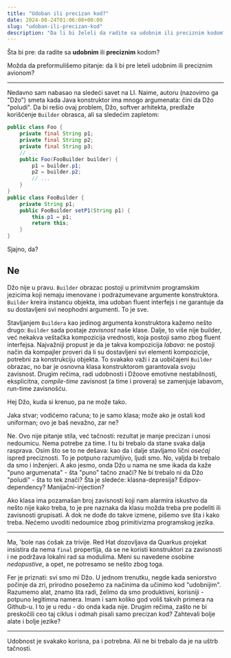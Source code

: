 ```yaml
---
title: "Udoban ili precizan kod?"
date: 2024-08-24T01:06:08+00:00
slug: "udoban-ili-precizan-kod"
description: "Da li bi želeli da radite sa udobnim ili preciznim kodom?"
---
```


Šta bi pre: da radite sa **udobnim** ili **preciznim** kodom?

Možda da preformulišemo pitanje: da li bi pre leteli udobnim ili preciznim avionom?

---

Nedavno sam nabasao na sledeći savet na LI. Naime, autoru (nazovimo ga "Džo") smeta kada Java konstruktor ima mnogo argumenata: čini da Džo "poludi". Da bi rešio ovaj problem, Džo, softver arhitekta, predlaže korišćenje `Builder` obrasca, ali sa sledećim zapletom:

```java
public class Foo {
	private final String p1;
	private final String p2;
	private final String p3;
	// ...
	public Foo(FooBuilder builder) {
		p1 = builder.p1;
		p2 = builder.p2;
		// ...
	}
}
public class FooBuilder {
	private String p1;
	public FooBuilder setP1(String p1) {
		this.p1 = p1;
		return this;
	}
}
```

Sjajno, da?

## Ne

Džo nije u pravu. `Builder` obrazac postoji u primitvnim programskim jezicima koji nemaju imenovane i podrazumevane argumente konstruktora. `Builder` kreira instancu objekta, ima udoban fluent interfejs i ne garantuje da su dostavljeni svi neophodni argumenti. To je sve.

Stavljanjem `Buildera` kao jedinog argumenta konstruktora kažemo nešto drugo: `Builder` sada postaje _zavisnost_ naše klase. Dalje, to više nije builder, već nekakva veštačka kompozicija vrednosti, koja postoji samo zbog fluent interfejsa. Najvažniji propust je da je takva kompozicija _labava_: ne postoji način da kompajler proveri da li su dostavljeni svi elementi kompozicije, potrebni za konstrukciju objekta. To svakako važi i za uobičajeni `Builder` obrazac, no bar je osnovna klasa konstruktorom garantovala svoju zavisnost. Drugim rečima, radi udobnosti i Džoove emotivne nestabilnosti, eksplicitna, _compile-time_ zavisnost (a time i provera) se zamenjuje labavom, run-time zavisnošću.

Hej Džo, kuda si krenuo, pa ne može tako.

Jaka stvar; vodićemo računa; to je samo klasa; može ako je ostali kod uniforman; ovo je baš nevažno, zar ne?

Ne. Ovo nije pitanje stila, već tačnosti: rezultat je manje precizan i unosi nedoumicu. Nema potrebe za time. I tu bi trebalo da stane svaka dalja rasprava. Osim što se to ne dešava: kao da i dalje stavljamo lični _osećaj_ ispred preciznosti. To je potpuno razumljivo, ljudi smo. No, valjda bi trebalo da smo i inženjeri. A ako jesmo, onda Džo u nama ne sme ikada da kaže "puno argumenata" - šta "puno" tačno znači? Ne bi trebalo ni da Džo "poludi" - šta to tek znači? Šta je sledeće: klasna-depresija? Edipov-dependency? Manijačni-injection?

Ako klasa ima pozamašan broj zavisnosti koji nam alarmira iskustvo da nešto nije kako treba, to je pre naznaka da klasu možda treba pre podeliti ili zavisnosti grupisati. A dok ne dođe do takve izmene, pišemo sve šta i kako treba. Nećemo uvoditi nedoumice zbog primitivizma programskog jezika.

---

Ma, 'bole nas ćošak za trivije. Red Hat dozovljava da Quarkus projekat insistira da nema `final` propertija, da se ne koristi konstruktori za zavisnosti i ne podržava lokalni rad sa modulima. Meni su navedene osobine _nedopustive_, a opet, ne potresamo se nešto zbog toga.

Fer je priznati: svi smo mi Džo. U jednom trenutku, negde kada seniorstvo počinje da zri, prirodno posežemo za načinima da učinimo kod "udobnijim". Razumemo alat, znamo šta radi, želimo da smo produktivni, korisniji - potpuno legitimna namera. Imam i sam koliko god voliš takvih primera na Github-u. I to je u redu - do onda kada nije. Drugim rečima, zašto ne bi preskočili ceo taj ciklus i odmah pisali samo precizan kod? Zahtevali bolje alate i bolje jezike?

---

Udobnost je svakako korisna, pa i potrebna. Ali ne bi trebalo da je na uštrb tačnosti.
